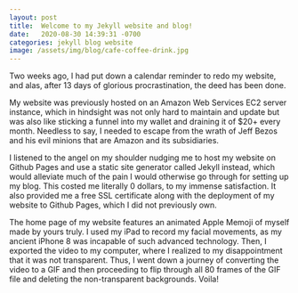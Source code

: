 ```yaml
---
layout: post
title:  Welcome to my Jekyll website and blog!
date:   2020-08-30 14:39:31 -0700
categories: jekyll blog website
image: /assets/img/blog/cafe-coffee-drink.jpg
---
```

Two weeks ago, I had put down a calendar reminder to redo my website, and alas, after 13 days of glorious procrastination, the deed has been done.

My website was previously hosted on an Amazon Web Services EC2 server instance, which in hindsight was not only hard to maintain and update but was also like sticking a funnel into my wallet and draining it of $20+ every month. Needless to say, I needed to escape from the wrath of Jeff Bezos and his evil minions that are Amazon and its subsidiaries.

I listened to the angel on my shoulder nudging me to host my website on Github Pages and use a static site generator called Jekyll instead, which would alleviate much of the pain I would otherwise go through for setting up my blog. This costed me literally 0 dollars, to my immense satisfaction. It also provided me a free SSL certificate along with the deployment of my website to Github Pages, which I did not previously own.

The home page of my website features an animated Apple Memoji of myself made by yours truly. I used my iPad to record my facial movements, as my ancient iPhone 8 was incapable of such advanced technology. Then, I exported the video to my computer, where I realized to my disappointment that it was not transparent. Thus, I went down a journey of converting the video to a GIF and then proceeding to flip through all 80 frames of the GIF file and deleting the non-transparent backgrounds. Voila!
